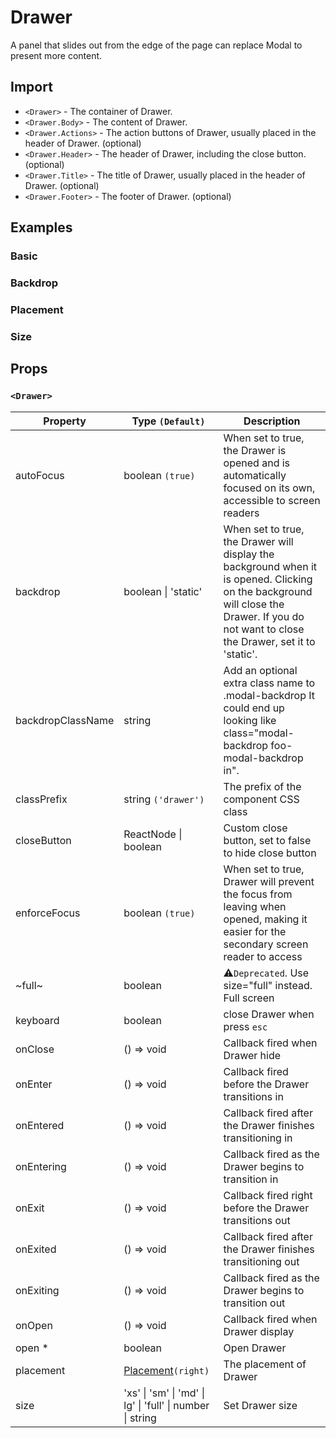# Drawer

A panel that slides out from the edge of the page can replace Modal to present more content.

## Import

<!--{include:<import-guide>}-->

- `<Drawer>` - The container of Drawer.
- `<Drawer.Body>` - The content of Drawer.
- `<Drawer.Actions>` - The action buttons of Drawer, usually placed in the header of Drawer. (optional)
- `<Drawer.Header>` - The header of Drawer, including the close button. (optional)
- `<Drawer.Title>` - The title of Drawer, usually placed in the header of Drawer. (optional)
- `<Drawer.Footer>` - The footer of Drawer. (optional)

## Examples

### Basic

<!--{include:`basic.md`}-->

### Backdrop

<!--{include:`backdrop.md`}-->

### Placement

<!--{include:`placement.md`}-->

### Size

<!--{include:`size.md`}-->

## Props

### `<Drawer>`

<!-- prettier-sort-markdown-table -->

| Property          | Type `(Default)`                                                                  | Description                                                                                                                                                                               |
| ----------------- | --------------------------------------------------------------------------------- | ----------------------------------------------------------------------------------------------------------------------------------------------------------------------------------------- |
| autoFocus         | boolean `(true)`                                                                  | When set to true, the Drawer is opened and is automatically focused on its own, accessible to screen readers                                                                              |
| backdrop          | boolean &#124; 'static'                                                           | When set to true, the Drawer will display the background when it is opened. Clicking on the background will close the Drawer. If you do not want to close the Drawer, set it to 'static'. |
| backdropClassName | string                                                                            | Add an optional extra class name to .modal-backdrop It could end up looking like class="modal-backdrop foo-modal-backdrop in".                                                            |
| classPrefix       | string `('drawer')`                                                               | The prefix of the component CSS class                                                                                                                                                     |
| closeButton       | ReactNode &#124; boolean                                                          | Custom close button, set to false to hide close button                                                                                                                                    |
| enforceFocus      | boolean `(true)`                                                                  | When set to true, Drawer will prevent the focus from leaving when opened, making it easier for the secondary screen reader to access                                                      |
| ~full~            | boolean                                                                           | ⚠️`Deprecated`. Use size="full" instead. Full screen                                                                                                                                      |
| keyboard          | boolean                                                                           | close Drawer when press `esc`                                                                                                                                                             |
| onClose           | () => void                                                                        | Callback fired when Drawer hide                                                                                                                                                           |
| onEnter           | () => void                                                                        | Callback fired before the Drawer transitions in                                                                                                                                           |
| onEntered         | () => void                                                                        | Callback fired after the Drawer finishes transitioning in                                                                                                                                 |
| onEntering        | () => void                                                                        | Callback fired as the Drawer begins to transition in                                                                                                                                      |
| onExit            | () => void                                                                        | Callback fired right before the Drawer transitions out                                                                                                                                    |
| onExited          | () => void                                                                        | Callback fired after the Drawer finishes transitioning out                                                                                                                                |
| onExiting         | () => void                                                                        | Callback fired as the Drawer begins to transition out                                                                                                                                     |
| onOpen            | () => void                                                                        | Callback fired when Drawer display                                                                                                                                                        |
| open \*           | boolean                                                                           | Open Drawer                                                                                                                                                                               |
| placement         | [Placement](#code-ts-placement-code)`(right)`                                     | The placement of Drawer                                                                                                                                                                   |
| size              | 'xs' &#124; 'sm' &#124; 'md' &#124; lg' &#124; 'full' &#124; number &#124; string | Set Drawer size                                                                                                                                                                           |

<!--{include:(_common/types/placement4.md)}-->
